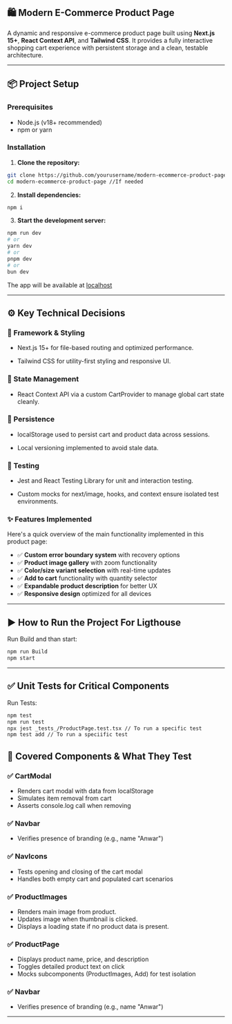## 🛍️ Modern E-Commerce Product Page

A dynamic and responsive e-commerce product page built using **Next.js 15+**, **React Context API**, and **Tailwind CSS**. It provides a fully interactive shopping cart experience with persistent storage and a clean, testable architecture.

---

## 📦 Project Setup

### Prerequisites

- Node.js (v18+ recommended)
- npm or yarn

### Installation

1. **Clone the repository:**

```bash
git clone https://github.com/yourusername/modern-ecommerce-product-page.git
cd modern-ecommerce-product-page //If needed
```

2. **Install dependencies:**

```bash
npm i
```

3. **Start the development server:**

```bash
npm run dev
# or
yarn dev
# or
pnpm dev
# or
bun dev
```

The app will be available at [localhost](http://localhost:3000)

---

## ⚙️ Key Technical Decisions

### 🔧 Framework & Styling

- Next.js 15+ for file-based routing and optimized performance.

- Tailwind CSS for utility-first styling and responsive UI.

### 🧠 State Management

- React Context API via a custom CartProvider to manage global cart state cleanly.

### 💾 Persistence

- localStorage used to persist cart and product data across sessions.

- Local versioning implemented to avoid stale data.

### 🧪 Testing
- Jest and React Testing Library for unit and interaction testing.

- Custom mocks for next/image, hooks, and context ensure isolated test environments.

### ✨ Features Implemented

Here's a quick overview of the main functionality implemented in this product page:

- ✅ **Custom error boundary system** with recovery options  
- ✅ **Product image gallery** with zoom functionality  
- ✅ **Color/size variant selection** with real-time updates  
- ✅ **Add to cart** functionality with quantity selector  
- ✅ **Expandable product description** for better UX  
- ✅ **Responsive design** optimized for all devices  

---

## ▶️ How to Run the Project For Ligthouse

Run Build and than start:

```bash
npm run Build
npm start
```

---

## ✅ Unit Tests for Critical Components

Run Tests:

```bash
npm test
npm run test
npx jest _tests_/ProductPage.test.tsx // To run a specific test
npm test add // To run a speciific test
```

## 🧪 Covered Components & What They Test

### ✅ CartModal

- Renders cart modal with data from localStorage
- Simulates item removal from cart
- Asserts console.log call when removing

### ✅ Navbar

- Verifies presence of branding (e.g., name "Anwar")

### ✅ NavIcons

- Tests opening and closing of the cart modal
- Handles both empty cart and populated cart scenarios

### ✅ ProductImages

- Renders main image from product.
- Updates image when thumbnail is clicked.
- Displays a loading state if no product data is present.

### ✅ ProductPage

- Displays product name, price, and description
- Toggles detailed product text on click
- Mocks subcomponents (ProductImages, Add) for test isolation

### ✅ Navbar

- Verifies presence of branding (e.g., name "Anwar")

---
